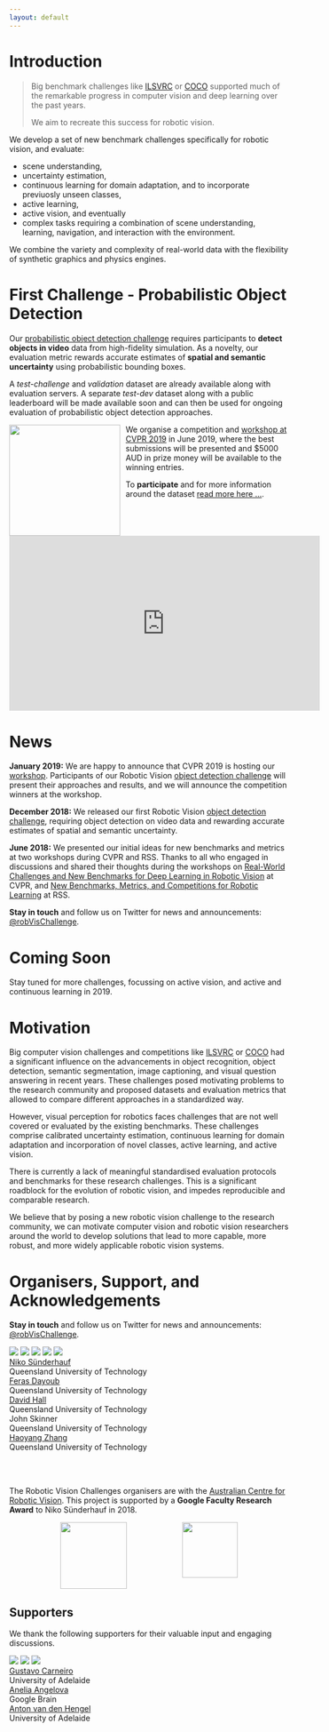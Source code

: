 ```yaml
---
layout: default
---
```


# Introduction
>Big benchmark challenges like [ILSVRC](http://www.image-net.org/challenges/LSVRC/) or [COCO](http://cocodataset.org) supported much of the remarkable progress in computer vision and deep learning over the past years.
>
>We aim to recreate this success for robotic vision.

We develop a set of new benchmark challenges specifically for robotic vision, and evaluate:
   * scene understanding,
   * uncertainty estimation,
   * continuous learning for domain adaptation, and to incorporate previuosly unseen classes,
   * active learning,
   * active vision, and eventually
   * complex tasks requiring a combination of scene understanding, learning, navigation, and interaction with the environment.

We combine the variety and complexity of real-world data with the flexibility of synthetic graphics and physics engines.

<!--
Expect the first challenges to go live around **November 2018**.

https://competitions.codalab.org/competitions/20940 -->


<!-- ## Active Challenges -->

# First Challenge - Probabilistic Object Detection

Our [probabilistic object detection challenge](object-detection) requires participants to **detect objects in video** data from high-fidelity simulation. As a novelty, our evaluation metric rewards accurate estimates of **spatial and semantic uncertainty** using probabilistic bounding boxes.

A *test-challenge* and *validation* dataset are already available along with evaluation servers. A separate *test-dev* dataset along with a public leaderboard will be made available soon and can then be used for ongoing evaluation of probabilistic object detection approaches.

<img src="assets/img/CVPR19logo.jpg" width="200" style="float:left; margin-right:10px;"> We organise a competition and [workshop at CVPR 2019](cvpr2019) in June 2019, where the best submissions will be presented and $5000 AUD in prize money will be available to the winning entries.

To **participate** and for more information around the dataset [read more here ...](object-detection).



<!-- We provide a new dataset (split into *test-challenge*, *test-dev*, and *validation*), evaluation measure, and evaluation servers.

 We organise a competition and [workshop at CVPR 2019](cvpr2019) in Long Beach in June 2019

The **winners** of the competition will be announced at our .



, please go to our [Codalab page](https://competitions.codalab.org/competitions/20940). -->



<center>
<iframe width="560" height="315"  src="https://www.youtube.com/embed/6TR97EKUlaM" frameborder="0" allow="accelerometer; autoplay; encrypted-media; gyroscope; picture-in-picture" allowfullscreen></iframe>
</center>

<!-- <center>
<iframe width="560" height="315" src="https://www.youtube.com/embed/TZbEManAy-c" frameborder="0" allow="accelerometer; autoplay; encrypted-media; gyroscope; picture-in-picture" allowfullscreen></iframe>

<iframe width="560" height="315" src="https://www.youtube.com/embed/ISVkUqxk-sk" frameborder="0" allow="accelerometer; autoplay; encrypted-media; gyroscope; picture-in-picture" allowfullscreen></iframe>
</center> -->

<!--
 We released our first Robotic Vision [object detection challenge](https://competitions.codalab.org/competitions/20940)! Participants are tasked with **object detection** on a **video** stream, where each detection must provide accurate estimates of **spatial and semantic uncertainty** using probabilistic bounding boxes. Participants are evaluated using a new  measure which will reward accurate estimations of spatial and semantic uncertainty. -->

# News

  **January 2019:** We are happy to announce that CVPR 2019 is hosting our [workshop](cvpr2019). Participants of our Robotic Vision [object detection challenge](https://competitions.codalab.org/competitions/20940) will present their approaches and results, and we will announce the competition winners at the workshop.

  **December 2018:** We released our first Robotic Vision [object detection challenge](https://competitions.codalab.org/competitions/20940), requiring object detection on video data and rewarding accurate estimates of spatial and semantic uncertainty.

  **June 2018:** We presented our initial ideas for new benchmarks and metrics at two workshops during CVPR and RSS. Thanks to all who engaged in discussions and shared their thoughts during the workshops on [Real-World Challenges and New Benchmarks for Deep Learning in Robotic Vision](https://sites.google.com/view/cvpr2018-robotic-vision) at CVPR, and
 [New Benchmarks, Metrics, and Competitions for Robotic Learning](https://sites.google.com/view/rss2018-robotic-learning/home) at RSS.

 **Stay in touch** and follow us on Twitter for news and announcements: [@robVisChallenge](https://twitter.com/robVisChallenge).



# Coming Soon

Stay tuned for more challenges, focussing on active vision, and active and continuous learning in 2019.


# Motivation
Big computer vision challenges and competitions like [ILSVRC](http://www.image-net.org/challenges/LSVRC/) or [COCO](http://cocodataset.org) had a significant influence on the advancements in object recognition, object detection, semantic segmentation, image captioning, and visual question answering in recent years. These challenges posed motivating problems to the research community and proposed datasets and evaluation metrics that allowed to compare different approaches in a standardized way.

However, visual perception for robotics faces challenges that are not well covered or evaluated by the existing benchmarks.
These challenges comprise calibrated uncertainty estimation, continuous learning for domain adaptation and incorporation of novel classes, active learning, and active vision.

There is currently a lack of meaningful standardised evaluation protocols and benchmarks for these research challenges. This is a significant roadblock for the evolution of robotic vision, and impedes reproducible and comparable research.



We believe that by posing a new robotic vision challenge to the research community, we can motivate computer vision and robotic vision researchers around the world to develop solutions that lead to more capable, more robust, and more widely applicable robotic vision systems.


<!-- [principles](principles) -->

# Organisers, Support, and Acknowledgements

**Stay in touch** and follow us on Twitter for news and announcements: [@robVisChallenge](https://twitter.com/robVisChallenge).

<div class="portrait_row">
<img class="col fith portrait" src="assets/img/niko.jpg"/>  
<img class="col fith portrait" src="assets/img/feras.jpg"/>
<img class="col fith portrait" src="assets/img/david.jpg"/>
<img class="col fith portrait" src="assets/img/john.jpg"/>
<img class="col fith portrait" src="assets/img/haoyang.jpg"/>
</div>
<div class="col fith caption">
      <a href="http://www.nikosuenderhauf.info">Niko Sünderhauf</a><br>Queensland University of Technology
</div>
<div class="col fith caption">
      <a href="http://www.ferasdayoub.com">Feras Dayoub</a> <br>Queensland University of Technology
</div>
<div class="col fith caption">
      <a href="https://sites.google.com/view/davidhallcv/home">David Hall</a> <br>Queensland University of Technology
</div>
<div class="col fith caption">
      John Skinner <br>Queensland University of Technology
</div>
<div class="col fith caption">
      <a href="https://staff.qut.edu.au/staff/haoyang.zhang.acrv">Haoyang Zhang</a> <br>Queensland University of Technology
</div>

<br><br>

The Robotic Vision Challenges organisers are with the [Australian Centre for Robotic Vision](http://www.roboticvision.org).
This project is supported by a **Google Faculty Research Award** to Niko Sünderhauf in 2018.

<div style="display:flex; justify-content:center;">
<a href="http://www.roboticvision.org"><img style="height:120px;" src="assets/img/acrv.png"></a>
<img style="margin-left:100px; height:100px" src="assets/img/google-logo.png">
</div>

## Supporters
We thank the following supporters for their valuable input and engaging discussions.
<div class="portrait_row">
<img class="col fith portrait" src="assets/img/gustavo.jpg"/>  
<img class="col fith portrait" src="assets/img/anelia.png"/>  
<img class="col fith portrait" src="assets/img/anton.jpg"/>  
</div>
<div class="col fith caption">
      <a href="https://cs.adelaide.edu.au/~carneiro/">Gustavo Carneiro</a> <br> University of Adelaide
</div>
<div class="col fith caption">
      <a href="https://ai.google/research/people/AneliaAngelova">Anelia Angelova</a> <br> Google Brain
</div>
<div class="col fith caption">
      <a href="https://cs.adelaide.edu.au/users/hengel/">Anton van den Hengel</a> <br> University of Adelaide
</div>
<br><br>
